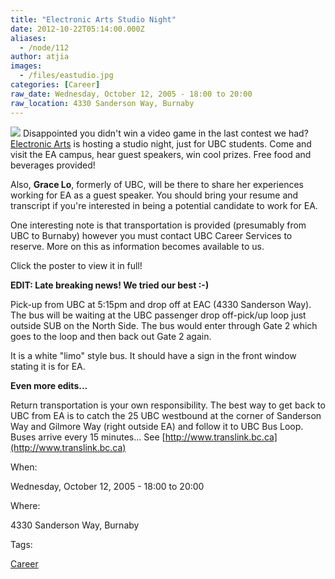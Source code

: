 ```yaml
---
title: "Electronic Arts Studio Night"
date: 2012-10-22T05:14:00.000Z
aliases:
  - /node/112
author: atjia
images:
  - /files/eastudio.jpg
categories: [Career]
raw_date: Wednesday, October 12, 2005 - 18:00 to 20:00
raw_location: 4330 Sanderson Way, Burnaby
---
```


[![](/files/eastudio.jpg)](/files/Studio%20Night%20Oct%2012.jpg) Disappointed you didn't win a video game in the last contest we had? [Electronic Arts](http://www.ea.com) is hosting a studio night, just for UBC students. Come and visit the EA campus, hear guest speakers, win cool prizes. Free food and beverages provided!

Also, **Grace Lo**, formerly of UBC, will be there to share her experiences working for EA as a guest speaker. You should bring your resume and transcript if you're interested in being a potential candidate to work for EA.

One interesting note is that transportation is provided (presumably from UBC to Burnaby) however you must contact UBC Career Services to reserve. More on this as information becomes available to us.

Click the poster to view it in full!

**EDIT: Late breaking news! We tried our best :-)**

Pick-up from UBC at 5:15pm and drop off at EAC (4330 Sanderson Way). The bus will be waiting at the UBC passenger drop off-pick/up loop just outside SUB on the North Side. The bus would enter through Gate 2 which goes to the loop and then back out Gate 2 again.

It is a white "limo" style bus. It should have a sign in the front window stating it is for EA.

**Even more edits...**

Return transportation is your own responsibility. The best way to get back to UBC from EA is to catch the 25 UBC westbound at the corner of Sanderson Way and Gilmore Way (right outside EA) and follow it to UBC Bus Loop. Buses arrive every 15 minutes... See [http://www.translink.bc.ca](http://www.translink.bc.ca)

When: 

Wednesday, October 12, 2005 - 18:00 to 20:00

Where: 

4330 Sanderson Way, Burnaby

Tags: 

[Career](/career)
